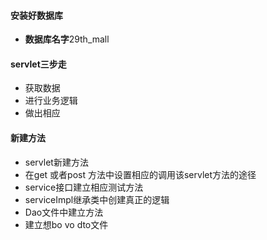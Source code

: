 #### 安装好数据库
* **数据库名字**29th_mall
#### servlet三步走
* 获取数据
* 进行业务逻辑
* 做出相应

#### 新建方法
* servlet新建方法
* 在get 或者post 方法中设置相应的调用该servlet方法的途径
* service接口建立相应测试方法
* serviceImpl继承类中创建真正的逻辑
* Dao文件中建立方法
* 建立想bo vo dto文件
